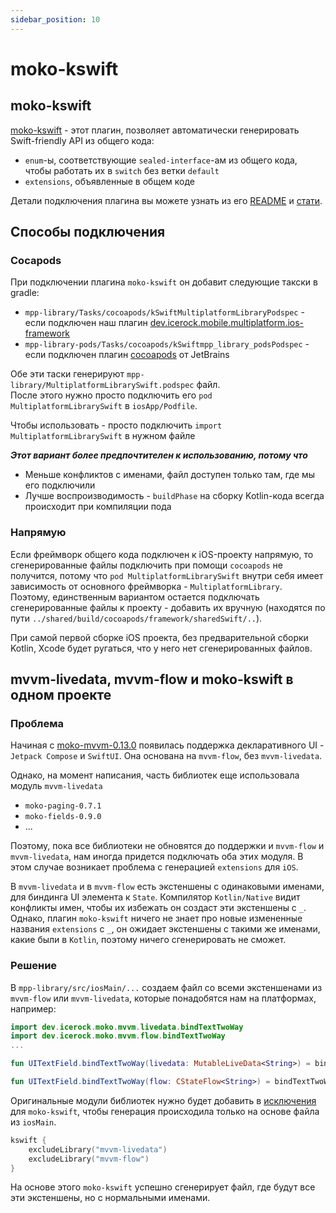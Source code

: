 ```yaml
---
sidebar_position: 10
---
```


# moko-kswift

## moko-kswift

[moko-kswift](https://github.com/icerockdev/moko-kswift) - этот плагин, позволяет автоматически генерировать Swift-friendly API из общего кода:
- `enum`-ы, соответствующие `sealed-interface`-ам из общего кода, чтобы работать их в `switch` без ветки `default`
- `extensions`, объявленные в общем коде

Детали подключения плагина вы можете узнать из его [README](https://github.com/icerockdev/moko-kswift#readme) и [стати](https://medium.com/icerock/how-to-implement-swift-friendly-api-with-kotlin-multiplatform-mobile-e68521a63b6d).

## Способы подключения
### Cocapods
При подключении плагина `moko-kswift` он добавит следующие такски в gradle: 
- `mpp-library/Tasks/cocoapods/kSwiftMultiplatformLibraryPodspec` - если подключен наш плагин [dev.icerock.mobile.multiplatform.ios-framework](https://github.com/icerockdev/mobile-multiplatform-gradle-plugin)
- `mpp-library-pods/Tasks/cocoapods/kSwiftmpp_library_podsPodspec` - если подключен плагин [cocoapods](https://kotlinlang.org/docs/native-cocoapods.html) от JetBrains

Обе эти таски генерируют `mpp-library/MultiplatformLibrarySwift.podspec` файл.  
После этого нужно просто подключить его `pod MultiplatformLibrarySwift` в `iosApp/Podfile`.

Чтобы использовать - просто подключить `import MultiplatformLibrarySwift` в нужном файле   

***Этот вариант более предпочтителен к использованию, потому что***
- Меньше конфликтов с именами, файл доступен только там, где мы его подключили
- Лучше воспроизводимость - `buildPhase` на сборку Kotlin-кода всегда происходит при компиляции пода

### Напрямую
Если фреймворк общего кода подключен к iOS-проекту напрямую, то сгенерированные файлы подключить при помощи `cocoapods` не получится, потому что `pod MultiplatformLibrarySwift` внутри себя имеет зависимость от основного фреймворка - `MultiplatformLibrary`.  
Поэтому, единственным вариантом остается подключать сгенерированные файлы к проекту - добавить их вручную (находятся по пути `../shared/build/cocoapods/framework/sharedSwift/..`).

При самой первой сборке iOS проекта, без предварительной сборки Kotlin, Xcode будет ругаться, что у него нет сгенерированных файлов.

## mvvm-livedata, mvvm-flow и moko-kswift в одном проекте 

### Проблема
Начиная с [moko-mvvm-0.13.0](https://github.com/icerockdev/moko-mvvm/releases/tag/release%2F0.13.0) появилась поддержка декларативного UI - `Jetpack Compose` и `SwiftUI`. Она основана на `mvvm-flow`, без `mvvm-livedata`.  

Однако, на момент написания, часть библиотек еще использовала модуль `mvvm-livedata`
- `moko-paging-0.7.1`
- `moko-fields-0.9.0`
- ...

Поэтому, пока все библиотеки не обновятся до поддержки и `mvvm-flow` и `mvvm-livedata`, нам иногда придется подключать оба этих модуля. В этом случае возникает проблема с генерацией `extensions` для `iOS`.  

В `mvvm-livedata` и в `mvvm-flow` есть экстеншены с одинаковыми именами, для биндинга UI элемента к `State`.
Компилятор `Kotlin/Native` видит конфликты имен, чтобы их избежать он создаст эти экстеншены с `_`.  
Однако, плагин `moko-kswift` ничего не знает про новые измененные названия `extensions` c `_`, он ожидает экстеншены с такими же именами, какие были в `Kotlin`, поэтому ничего сгенерировать не сможет.

### Решение 
В `mpp-library/src/iosMain/...` создаем файл со всеми экстеншенами из `mvvm-flow` или `mvvm-livedata`, которые понадобятся нам на платформах, например:
```kotlin
import dev.icerock.moko.mvvm.livedata.bindTextTwoWay
import dev.icerock.moko.mvvm.flow.bindTextTwoWay
...

fun UITextField.bindTextTwoWay(livedata: MutableLiveData<String>) = bindTextTwoWay(livedata)

fun UITextField.bindTextTwoWay(flow: CStateFlow<String>) = bindTextTwoWay(flow)
```
Оригинальные модули библиотек нужно будет добавить в [исключения](https://github.com/icerockdev/moko-kswift#how-to-exclude-generation-of-entries-from-some-libraries) для `moko-kswift`, чтобы генерация происходила только на основе файла из `iosMain`.
```kotlin
kswift {
    excludeLibrary("mvvm-livedata")
    excludeLibrary("mvvm-flow") 
}
```
На основе этого `moko-kswift` успешно сгенерирует файл, где будут все эти экстеншены, но с нормальными именами. 

